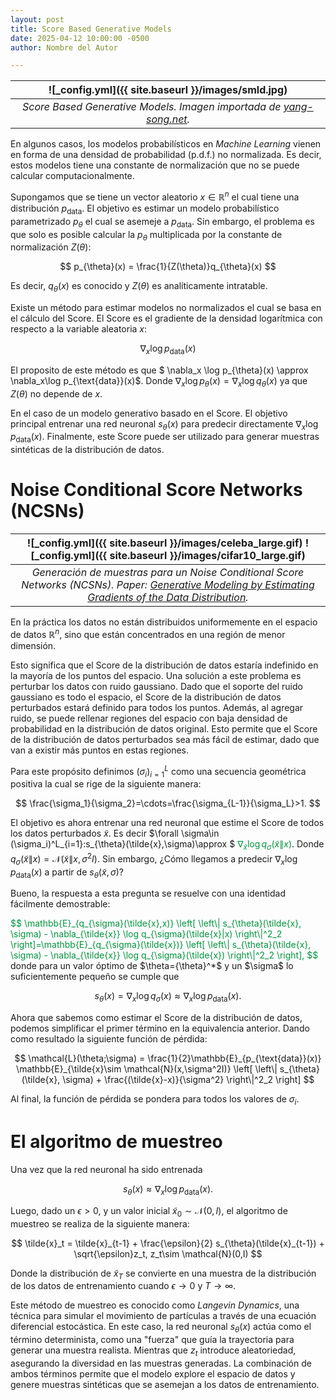 ```yaml
---
layout: post
title: Score Based Generative Models
date: 2025-04-12 10:00:00 -0500
author: Nombre del Autor

---
```


| ![_config.yml]({{ site.baseurl }}/images/smld.jpg)| 
|:--:| 
| *Score Based Generative Models. Imagen importada de [yang-song.net](https://yang-song.net/blog/2021/score).* |

En algunos casos, los modelos probabilísticos en *Machine Learning* vienen en forma de una densidad de probabilidad (p.d.f.) no normalizada. Es decir, estos modelos tiene una constante de normalización que no se puede calcular computacionalmente.

Supongamos que se tiene un vector aleatorio $x\in\mathbb{R}^n$ el cual tiene una distribución $p_{\text{data}}$. El objetivo es estimar un modelo probabilístico parametrizado $p_{\theta}$ el cual se asemeje a $p_{\text{data}}$. Sin embargo, el problema es que solo es posible calcular la $p_{\theta}$ multiplicada por la constante de normalización $Z(\theta)$:

$$
p_{\theta}(x) = \frac{1}{Z(\theta)}q_{\theta}(x)
$$

Es decir, $q_{\theta}(x)$ es conocido y $Z(\theta)$ es analíticamente intratable.

Existe un método para estimar modelos no normalizados el cual se basa en el cálculo del Score. El Score es el gradiente de la densidad logarítmica con respecto a la variable aleatoria $x$:

$$
\nabla_x \log p_{\text{data}}(x)
$$

El proposito de este método es que $  \nabla_x \log p_{\theta}(x) \approx \nabla_x\log p_{\text{data}}(x)$. Donde $\nabla_x \log p_{\theta}(x)=\nabla_x \log q_{\theta}(x)$ ya que $Z(\theta)$ no depende de $x$.

En el caso de un modelo generativo basado en el Score. El objetivo principal entrenar una red neuronal $s_{\theta}(x)$ para predecir directamente $\nabla_x \log p_{\text{data}}(x)$. Finalmente, este Score puede ser utilizado para generar muestras sintéticas de la distribución de datos.

# Noise Conditional Score Networks (NCSNs)

| ![_config.yml]({{ site.baseurl }}/images/celeba_large.gif) ![_config.yml]({{ site.baseurl }}/images/cifar10_large.gif)| 
|:--:| 
| *Generación de muestras para un Noise Conditional Score Networks (NCSNs). Paper: <a href="https://arxiv.org/abs/1907.05600">Generative Modeling by Estimating Gradients of the Data Distribution</a>.* |


En la práctica los datos no están distribuidos uniformemente en el espacio de datos $\mathbb{R}^n$, sino que están concentrados en una región de menor dimensión. 

Esto significa que el Score de la distribución de datos estaría indefinido en la mayoría de los puntos del espacio. Una solución a este problema es perturbar los datos con ruido gaussiano. Dado que el soporte del ruido gaussiano es todo el espacio, el Score de la distribución de datos perturbados estará definido para todos los puntos. Además, al agregar ruido, se puede rellenar regiones del espacio con baja densidad de probabilidad en la distribución de datos original. Esto permite que el Score de la distribución de datos perturbados sea más fácil de estimar, dado que van a existir más puntos en estas regiones.

Para este propósito definimos $(\sigma_i)^L_{i=1}$ como una secuencia geométrica positiva la cual se rige de la siguiente manera:

$$
\frac{\sigma_1}{\sigma_2}=\cdots=\frac{\sigma_{L-1}}{\sigma_L}>1.
$$

El objetivo es ahora entrenar una red neuronal que estime el Score de todos los datos perturbados $\tilde{x}$. Es decir $\forall \sigma\in (\sigma_i)^L_{i=1}:s_{\theta}(\tilde{x},\sigma)\approx $ <span style="color:#00943e">$\nabla_{\tilde{x}} \log q_{\sigma}(\tilde{x}\|x)$</span>. Donde $q_{\sigma}(\tilde{x}\|x)=\mathcal{N}(\tilde{x}\|x,\sigma^2I)$. Sin embargo, ¿Cómo llegamos a predecir $\nabla_x \log p_{\text{data}}(x)$ a partir de $s_{\theta}(\tilde{x},\sigma)$?

Bueno, la respuesta a esta pregunta se resuelve con una identidad fácilmente demostrable:

<span style="color:#00943e">
$$
\mathbb{E}_{q_{\sigma}(\tilde{x},x)} \left[ \left\| s_{\theta}(\tilde{x}, \sigma) - \nabla_{\tilde{x}} \log q_{\sigma}(\tilde{x}|x) \right\|^2_2 \right]=\mathbb{E}_{q_{\sigma}(\tilde{x})} \left[ \left\| s_{\theta}(\tilde{x}, \sigma) - \nabla_{\tilde{x}} \log q_{\sigma}(\tilde{x}) \right\|^2_2 \right],
$$
</span>
donde para un valor óptimo de $\theta={\theta}^*$ y un $\sigma$ lo suficientemente pequeño se cumple que 

$$
s_{\theta}(x)=\nabla_x \log q_{\sigma}(x)\approx \nabla_x \log p_{\text{data}}(x).
$$

Ahora que sabemos como estimar el Score de la distribución de datos, podemos simplificar el primer término en la equivalencia anterior. Dando como resultado la siguiente función de pérdida:

$$
\mathcal{L}(\theta;\sigma) = \frac{1}{2}\mathbb{E}_{p_{\text{data}}(x)} \mathbb{E}_{\tilde{x}\sim \mathcal{N}(x,\sigma^2I)} \left[ \left\| s_{\theta}(\tilde{x}, \sigma) + \frac{(\tilde{x}-x)}{\sigma^2} \right\|^2_2 \right]
$$

Al final, la función de pérdida se pondera para todos los valores de $\sigma_i$.

# El algoritmo de muestreo

Una vez que la red neuronal ha sido entrenada

$$s_{\theta}(x)\approx \nabla_x \log p_{\text{data}}(x).$$
 
Luego, dado un $\epsilon>0$, y un valor inicial $\tilde{x}_0\sim \mathcal{N}(0,I)$, el algoritmo de muestreo se realiza de la siguiente manera:

$$
\tilde{x}_t = \tilde{x}_{t-1} + \frac{\epsilon}{2} s_{\theta}(\tilde{x}_{t-1}) + \sqrt{\epsilon}z_t, z_t\sim \mathcal{N}(0,I)
$$

Donde la distribución de $\tilde{x}_T$ se convierte en una muestra de la distribución de los datos de entrenamiento cuando $\epsilon\rightarrow 0$ y $T\rightarrow \infty$.

Este método de muestreo es conocido como *Langevin Dynamics*, una técnica para simular el movimiento de partículas a través de una ecuación diferencial estocástica. En este caso, la red neuronal $s_{\theta}(x)$ actúa como el término determinista, como una "fuerza" que guía la trayectoria para generar una muestra realista. Mientras que $z_t$ introduce aleatoriedad, asegurando la diversidad en las muestras generadas. La combinación de ambos términos permite que el modelo explore el espacio de datos y genere muestras sintéticas que se asemejan a los datos de entrenamiento.


